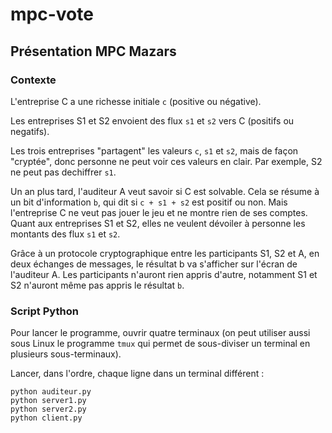 # mpc-vote

## Présentation MPC Mazars

### Contexte
L'entreprise C a une richesse initiale `c` (positive ou négative).

Les entreprises S1 et S2 envoient des flux `s1` et `s2` vers C (positifs ou negatifs). 

Les trois entreprises "partagent" les valeurs `c`, `s1` et `s2`, mais de façon "cryptée", donc personne ne peut voir ces valeurs en clair. Par exemple, S2 ne peut pas dechiffrer `s1`.

Un an plus tard, l'auditeur A veut savoir si C est solvable. Cela se résume à un bit d'information `b`, qui dit si `c + s1 + s2` est positif ou non. Mais l'entreprise C ne veut pas jouer le jeu et ne montre rien de ses comptes. Quant aux entreprises S1 et S2, elles ne veulent dévoiler à personne les montants des flux `s1` et `s2`.

Grâce à un protocole cryptographique entre les participants S1, S2 et A, en deux échanges de messages, le résultat b va s'afficher sur l'écran de l'auditeur A. Les participants n'auront rien appris d'autre, notamment S1 et S2 n'auront même pas appris le résultat `b`.

### Script Python
Pour lancer le programme, ouvrir quatre terminaux (on peut utiliser aussi sous Linux le programme `tmux` qui permet de sous-diviser un terminal en plusieurs sous-terminaux).

Lancer, dans l'ordre, chaque ligne dans un terminal différent :
```
python auditeur.py
python server1.py
python server2.py
python client.py
```

